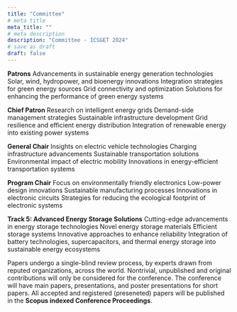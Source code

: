 ```yaml
---
title: "Committee"
# meta title
meta_title: ""
# meta description
description: "Committee - ICSGET 2024"
# save as draft
draft: false
---
```


**Patrons**
Advancements in sustainable energy generation technologies
Solar, wind, hydropower, and bioenergy innovations
Integration strategies for green energy sources
Grid connectivity and optimization
Solutions for enhancing the performance of green energy systems

**Chief Patron**
Research on intelligent energy grids
Demand-side management strategies
Sustainable infrastructure development
Grid resilience and efficient energy distribution
Integration of renewable energy into existing power systems

**General Chair**
Insights on electric vehicle technologies
Charging infrastructure advancements
Sustainable transportation solutions
Environmental impact of electric mobility
Innovations in energy-efficient transportation systems

**Program Chair**
Focus on environmentally friendly electronics
Low-power design innovations
Sustainable manufacturing processes
Innovations in electronic circuits
Strategies for reducing the ecological footprint of electronic systems

**Track 5: Advanced Energy Storage Solutions**
Cutting-edge advancements in energy storage technologies
Novel energy storage materials
Efficient storage systems
Innovative approaches to enhance reliability
Integration of battery technologies, supercapacitors, and thermal energy storage into sustainable energy ecosystems

Papers undergo a single-blind review process, by experts drawn from reputed organizations, across the world. Nontrivial, unpublished and original contributions will only be considered for the conference. The conference will have main papers, presentations, and poster presentations for short papers. All accepted and registered (preseneted) papers will be published in the **Scopus indexed Conference Proceedings**.

